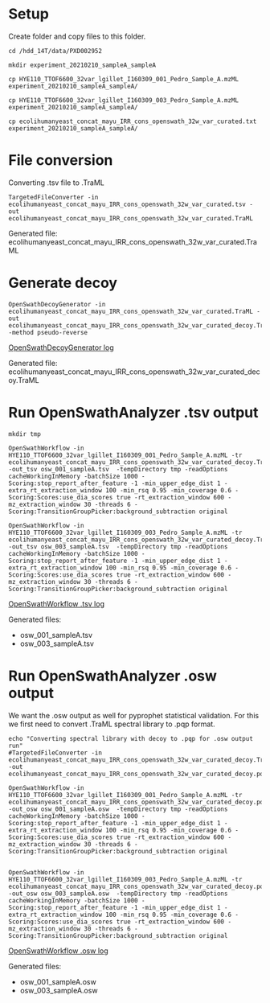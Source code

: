# Setup 
Create folder and copy files to this folder.

```
cd /hdd_14T/data/PXD002952

mkdir experiment_20210210_sampleA_sampleA

cp HYE110_TTOF6600_32var_lgillet_I160309_001_Pedro_Sample_A.mzML experiment_20210210_sampleA_sampleA/

cp HYE110_TTOF6600_32var_lgillet_I160309_003_Pedro_Sample_A.mzML experiment_20210210_sampleA_sampleA/

cp ecolihumanyeast_concat_mayu_IRR_cons_openswath_32w_var_curated.txt experiment_20210210_sampleA_sampleA/
```

# File conversion
Converting .tsv file to .TraML

```
TargetedFileConverter -in ecolihumanyeast_concat_mayu_IRR_cons_openswath_32w_var_curated.tsv -out ecolihumanyeast_concat_mayu_IRR_cons_openswath_32w_var_curated.TraML

```

Generated file: ecolihumanyeast_concat_mayu_IRR_cons_openswath_32w_var_curated.TraML

# Generate decoy


```
OpenSwathDecoyGenerator -in ecolihumanyeast_concat_mayu_IRR_cons_openswath_32w_var_curated.TraML -out ecolihumanyeast_concat_mayu_IRR_cons_openswath_32w_var_curated_decoy.TraML -method pseudo-reverse
```

[OpenSwathDecoyGenerator log](https://raw.githubusercontent.com/statisticalbiotechnology/dia_sum/main/experiments/experiment_20210210_sampleA_sampleA/openSwathDecoyGeneration_log_20210210_sampleA_sampleA.md)

Generated file: ecolihumanyeast_concat_mayu_IRR_cons_openswath_32w_var_curated_decoy.TraML

# Run OpenSwathAnalyzer .tsv output


```
mkdir tmp

OpenSwathWorkflow -in HYE110_TTOF6600_32var_lgillet_I160309_001_Pedro_Sample_A.mzML -tr ecolihumanyeast_concat_mayu_IRR_cons_openswath_32w_var_curated_decoy.TraML -out_tsv osw_001_sampleA.tsv  -tempDirectory tmp -readOptions cacheWorkingInMemory -batchSize 1000 -Scoring:stop_report_after_feature -1 -min_upper_edge_dist 1 -extra_rt_extraction_window 100 -min_rsq 0.95 -min_coverage 0.6 -Scoring:Scores:use_dia_scores true -rt_extraction_window 600 -mz_extraction_window 30 -threads 6 -Scoring:TransitionGroupPicker:background_subtraction original 

OpenSwathWorkflow -in HYE110_TTOF6600_32var_lgillet_I160309_003_Pedro_Sample_A.mzML -tr ecolihumanyeast_concat_mayu_IRR_cons_openswath_32w_var_curated_decoy.TraML -out_tsv osw_003_sampleA.tsv  -tempDirectory tmp -readOptions cacheWorkingInMemory -batchSize 1000 -Scoring:stop_report_after_feature -1 -min_upper_edge_dist 1 -extra_rt_extraction_window 100 -min_rsq 0.95 -min_coverage 0.6 -Scoring:Scores:use_dia_scores true -rt_extraction_window 600 -mz_extraction_window 30 -threads 6 -Scoring:TransitionGroupPicker:background_subtraction original

```

[OpenSwathWorkflow .tsv log](https://raw.githubusercontent.com/statisticalbiotechnology/dia_sum/main/experiments/experiment_20210210_sampleA_sampleA/openSwathAnalyzer_log_20210210_sampleA_sampleA.md)

Generated files:
- osw_001_sampleA.tsv
- osw_003_sampleA.tsv



# Run OpenSwathAnalyzer .osw output

We want the .osw output as well for pyprophet statistical validation. For this we first need to convert .TraML spectral library to .pqp format. 

```
echo "Converting spectral library with decoy to .pqp for .osw output run"
#TargetedFileConverter -in ecolihumanyeast_concat_mayu_IRR_cons_openswath_32w_var_curated_decoy.TraML -out ecolihumanyeast_concat_mayu_IRR_cons_openswath_32w_var_curated_decoy.pqp  

OpenSwathWorkflow -in HYE110_TTOF6600_32var_lgillet_I160309_001_Pedro_Sample_A.mzML -tr ecolihumanyeast_concat_mayu_IRR_cons_openswath_32w_var_curated_decoy.pqp -out_osw osw_001_sampleA.osw  -tempDirectory tmp -readOptions cacheWorkingInMemory -batchSize 1000 -Scoring:stop_report_after_feature -1 -min_upper_edge_dist 1 -extra_rt_extraction_window 100 -min_rsq 0.95 -min_coverage 0.6 -Scoring:Scores:use_dia_scores true -rt_extraction_window 600 -mz_extraction_window 30 -threads 6 -Scoring:TransitionGroupPicker:background_subtraction original 


OpenSwathWorkflow -in HYE110_TTOF6600_32var_lgillet_I160309_003_Pedro_Sample_A.mzML -tr ecolihumanyeast_concat_mayu_IRR_cons_openswath_32w_var_curated_decoy.pqp -out_osw osw_003_sampleA.osw  -tempDirectory tmp -readOptions cacheWorkingInMemory -batchSize 1000 -Scoring:stop_report_after_feature -1 -min_upper_edge_dist 1 -extra_rt_extraction_window 100 -min_rsq 0.95 -min_coverage 0.6 -Scoring:Scores:use_dia_scores true -rt_extraction_window 600 -mz_extraction_window 30 -threads 6 -Scoring:TransitionGroupPicker:background_subtraction original

```

[OpenSwathWorkflow .osw log](https://raw.githubusercontent.com/statisticalbiotechnology/dia_sum/main/experiments/experiment_20210210_sampleA_sampleA/openSwathAnalyzer_osw_log_20210211_sampleA_sampleA.md)

Generated files:
- osw_001_sampleA.osw
- osw_003_sampleA.osw




